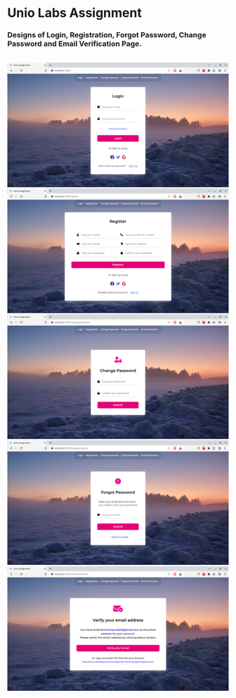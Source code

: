 # Unio Labs Assignment

### Designs of Login, Registration, Forgot Password, Change Password and Email Verification Page.

<br/>

<img src="./public/ss1.png" />
<img src="./public/ss2.png" />
<img src="./public/ss3.png" />
<img src="./public/ss4.png" />
<img src="./public/ss5.png" />